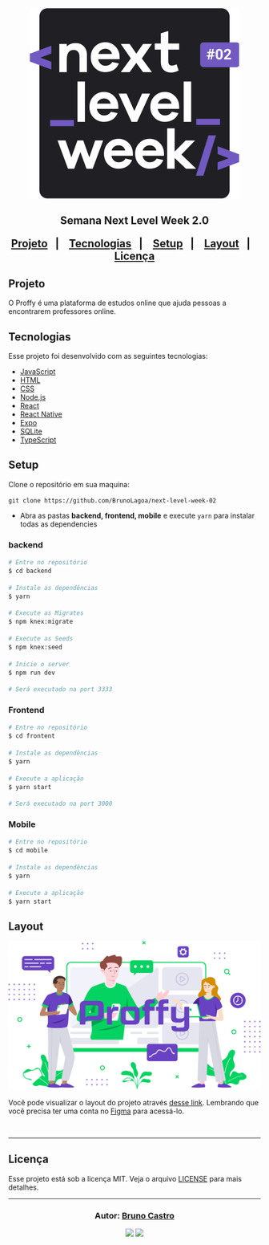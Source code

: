 <h2 align="center">

<img src="assets/nlw.svg">
<br/><br/>
Semana Next Level Week 2.0
<br/>

<p align="center">
  <a href="#sobre">Projeto</a>&nbsp;&nbsp;&nbsp;|&nbsp;&nbsp;&nbsp;
  <a href="#tecnologias">Tecnologias</a>&nbsp;&nbsp;&nbsp;|&nbsp;&nbsp;&nbsp;
  <a href="#setup">Setup</a>&nbsp;&nbsp;&nbsp;|&nbsp;&nbsp;&nbsp;
  <a href="#layout">Layout</a>&nbsp;&nbsp;&nbsp;|&nbsp;&nbsp;&nbsp;
  <a href="#licença">Licença</a>
</p>

## Projeto

O Proffy é uma plataforma de estudos online que ajuda pessoas a encontrarem professores online.

## Tecnologias

Esse projeto foi desenvolvido com as seguintes tecnologias:

- [JavaScript](https://developer.mozilla.org/pt-BR/docs/Web/JavaScript)
- [HTML](https://developer.mozilla.org/pt-BR/docs/Web/HTML)
- [CSS](https://developer.mozilla.org/pt-BR/docs/Web/CSS)
- [Node.js](https://nodejs.org/en/)
- [React](https://reactjs.org)
- [React Native](https://facebook.github.io/react-native/)
- [Expo](https://expo.io/)
- [SQLite](https://www.sqlite.org/index.html)
- [TypeScript](https://www.typescriptlang.org)
  

## Setup

Clone o repositório em sua maquina:

`git clone https://github.com/BrunoLagoa/next-level-week-02`

- Abra as pastas **backend, frontend, mobile** e execute `yarn` para instalar todas as dependencies

### backend

```bash
# Entre no repositório
$ cd backend

# Instale as dependências
$ yarn

# Execute as Migrates
$ npm knex:migrate

# Execute as Seeds
$ npm knex:seed

# Inicie o server
$ npm run dev

# Será executado na port 3333
```

### Frontend

```bash
# Entre no repositório
$ cd frontent

# Instale as dependências
$ yarn

# Execute a aplicação
$ yarn start

# Será executado na port 3000
```

### Mobile

```bash
# Entre no repositório
$ cd mobile

# Instale as dependências
$ yarn

# Execute a aplicação
$ yarn start

```

## Layout

<div align="center">
    <img alt="Desktop" title="#Desktop" src="assets/proffy.png" width="680px" />
</div>

Você pode visualizar o layout do projeto através [desse link](https://www.figma.com/file/GHGS126t7WYjnPZdRKChJF/Proffy-Web). Lembrando que você precisa ter uma conta no [Figma](http://figma.com/) para acessá-lo.

<br/>

---


## Licença

Esse projeto está sob a licença MIT. Veja o arquivo [LICENSE](LICENSE.md) para mais detalhes.

---

<h3 align="center">
Autor: <a alt="Bruno Castro" href="https://brunocastro.dev">Bruno Castro</a>
</h3>

<p align="center">

  <a alt="Bruno Castro Linkedin" href="https://www.linkedin.com/in/brunovcastro">
    <img src="https://img.shields.io/badge/LinkedIn-Bruno%20Castro-blue?logo=linkedin"/></a>
  <a alt="Bruno Castro GitHub" href="https://github.com/brunolagoa">
  <img src="https://img.shields.io/badge/GitHub-Bruno%20Castro-lightgrey?logo=github"/></a>

</p>
